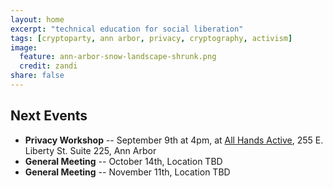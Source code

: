 ```yaml
---
layout: home
excerpt: "technical education for social liberation"
tags: [cryptoparty, ann arbor, privacy, cryptography, activism]
image:
  feature: ann-arbor-snow-landscape-shrunk.png
  credit: zandi
share: false
---
```


## Next Events
* **Privacy Workshop** -- September 9th at 4pm, at [All Hands Active][aha],
 255 E. Liberty St. Suite 225, Ann Arbor
* **General Meeting** -- October 14th, Location TBD
* **General Meeting** -- November 11th, Location TBD

[aha]: http://www.allhandsactive.org/

